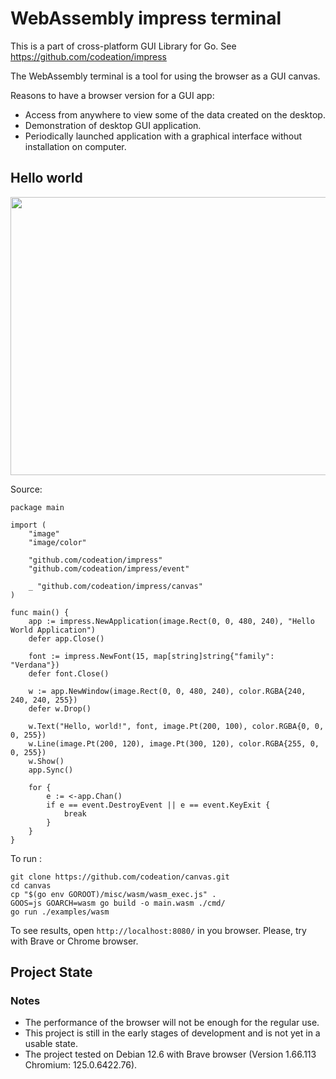 # WebAssembly impress terminal

This is a part of cross-platform GUI Library for Go. See https://github.com/codeation/impress

The WebAssembly terminal is a tool for using the browser as a GUI canvas.

Reasons to have a browser version for a GUI app:

- Access from anywhere to view some of the data created on the desktop.
- Demonstration of desktop GUI application.
- Periodically launched application with a graphical interface without installation on computer.

## Hello world

<img src="https://codeation.github.io/images/canvas_small.png" width="675" height="445" />

Source:

```
package main

import (
    "image"
    "image/color"

    "github.com/codeation/impress"
    "github.com/codeation/impress/event"

    _ "github.com/codeation/impress/canvas"
)

func main() {
    app := impress.NewApplication(image.Rect(0, 0, 480, 240), "Hello World Application")
    defer app.Close()

    font := impress.NewFont(15, map[string]string{"family": "Verdana"})
    defer font.Close()

    w := app.NewWindow(image.Rect(0, 0, 480, 240), color.RGBA{240, 240, 240, 255})
    defer w.Drop()

    w.Text("Hello, world!", font, image.Pt(200, 100), color.RGBA{0, 0, 0, 255})
    w.Line(image.Pt(200, 120), image.Pt(300, 120), color.RGBA{255, 0, 0, 255})
    w.Show()
    app.Sync()

    for {
        e := <-app.Chan()
        if e == event.DestroyEvent || e == event.KeyExit {
            break
        }
    }
}
```

To run :

```
git clone https://github.com/codeation/canvas.git
cd canvas
cp "$(go env GOROOT)/misc/wasm/wasm_exec.js" .
GOOS=js GOARCH=wasm go build -o main.wasm ./cmd/
go run ./examples/wasm
```

To see results, open `http://localhost:8080/` in you browser. Please, try with Brave or Chrome browser.

## Project State

### Notes

- The performance of the browser will not be enough for the regular use.
- This project is still in the early stages of development and is not yet in a usable state.
- The project tested on Debian 12.6 with Brave browser (Version 1.66.113 Chromium: 125.0.6422.76).
